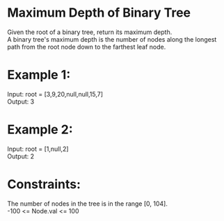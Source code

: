 # Maximum Depth of Binary Tree

Given the root of a binary tree, return its maximum depth.  
A binary tree's maximum depth is the number of nodes along the longest path from the root node down to the farthest leaf node.

# Example 1:
Input: root = [3,9,20,null,null,15,7]  
Output: 3  

# Example 2:
Input: root = [1,null,2]  
Output: 2

# Constraints:
The number of nodes in the tree is in the range [0, 104].  
-100 <= Node.val <= 100